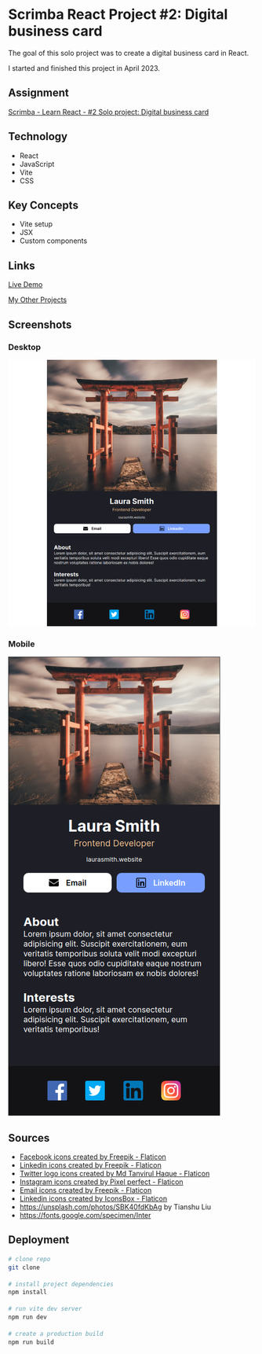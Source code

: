 # Scrimba React Project #2: Digital business card

The goal of this solo project was to create a digital business card in React.

I started and finished this project in April 2023.

## Assignment

[Scrimba - Learn React - #2 Solo project: Digital business card](https://scrimba.com/learn/learnreact)

## Technology

- React
- JavaScript
- Vite
- CSS

## Key Concepts

- Vite setup
- JSX
- Custom components

## Links

[Live Demo](https://brightneon7631.github.io/scrimba-digital-business-card/)

[My Other Projects](https://brightneon7631.github.io/odin-scrimba-projects/)

## Screenshots

### Desktop

![Desktop Screenshot](screenshots/desktop.png)

### Mobile

![Mobile Screenshot](screenshots/mobile.png)

## Sources

- <a href="https://www.flaticon.com/free-icons/facebook" title="facebook icons">Facebook icons created by Freepik - Flaticon</a>
- <a href="https://www.flaticon.com/free-icons/linkedin" title="linkedin icons">Linkedin icons created by Freepik - Flaticon</a>
- <a href="https://www.flaticon.com/free-icons/twitter-logo" title="twitter logo icons">Twitter logo icons created by Md Tanvirul Haque - Flaticon</a>
- <a href="https://www.flaticon.com/free-icons/instagram" title="instagram icons">Instagram icons created by Pixel perfect - Flaticon</a>
- <a href="https://www.flaticon.com/free-icons/email" title="email icons">Email icons created by Freepik - Flaticon</a>
- <a href="https://www.flaticon.com/free-icons/linkedin" title="linkedin icons">Linkedin icons created by IconsBox - Flaticon</a>
- https://unsplash.com/photos/SBK40fdKbAg by Tianshu Liu
- https://fonts.google.com/specimen/Inter

## Deployment

```bash
# clone repo
git clone

# install project dependencies
npm install

# run vite dev server
npm run dev

# create a production build
npm run build
```
